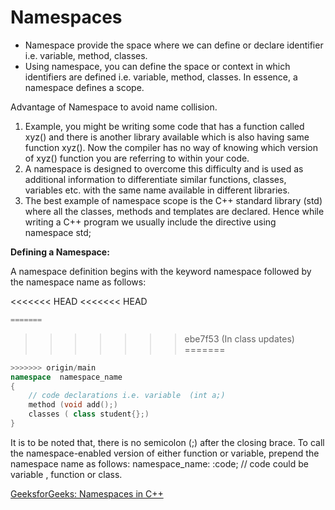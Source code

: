 # Namespaces

* Namespace provide the space where we can define or declare identifier i.e. variable,  method, classes.
* Using namespace, you can define the space or context in which identifiers are defined i.e. variable, method, classes. In essence, a namespace defines a scope.

Advantage of Namespace to avoid name collision.

1. Example, you might be writing some code that has a function called xyz() and there is another library available which is also having same function xyz(). Now the compiler has no way of knowing which version of xyz() function you are referring to within your code.
2. A namespace is designed to overcome this difficulty and is used as additional information to differentiate similar functions, classes, variables etc. with the same name available in different libraries. 
3. The best example of namespace scope is the C++ standard library (std) where all the classes, methods and templates are declared. Hence while writing a C++ program we usually include the directive using namespace std;

**Defining a Namespace:**

A namespace definition begins with the keyword namespace followed by the namespace name as follows:

<<<<<<< HEAD
<<<<<<< HEAD
```cpp
=======
```
>>>>>>> ebe7f53 (In class updates)
=======
```cpp
>>>>>>> origin/main
namespace  namespace_name 
{
    // code declarations i.e. variable  (int a;)
    method (void add();)
    classes ( class student{};)
}
```

It is to be noted that, there is no semicolon (;) after the closing brace.
To call the namespace-enabled version of either function or variable, prepend the namespace name as follows:
namespace_name: :code;  // code could be variable , function or class.

[GeeksforGeeks: Namespaces in C++](https://www.geeksforgeeks.org/namespace-in-c/)